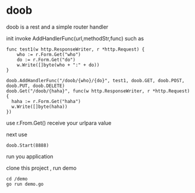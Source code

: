 # doob

doob is a rest and a simple router handler

init invoke AddHandlerFunc(url,methodStr,func)
such as
```
func test1(w http.ResponseWriter, r *http.Request) {
	who := r.Form.Get("who")
	do := r.Form.Get("do")
	w.Write([]byte(who + ":" + do))
}

doob.AddHandlerFunc("/doob/{who}/{do}", test1, doob.GET, doob.POST, doob.PUT, doob.DELETE)
doob.Get("/doob/{haha}", func(w http.ResponseWriter, r *http.Request) {
  haha := r.Form.Get("haha")
  w.Write([]byte(haha))
})
```
use r.From.Get() receive your urlpara value

next use
```
doob.Start(8888)
```
run you application

clone this project , run demo
```
cd /demo
go run demo.go
```
